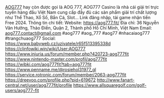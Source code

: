 <a href="https://aog777.fit/">AOG777</a> hay còn được gọi là AOG 777, AOG777 Casino là nhà cái giải trí trực tuyến hàng đầu Việt Nam cung cấp đầy đủ các sản phẩm giải trí chất lượng như Thể Thao, Xổ Số, Bắn Cá, Slot... Link đăng nhập, tải game nhận tiền Free 2024.
Thông tin chi tiết:
Website: <a href="https://aog777.fit/">https://aog777.fit/</a>
Địa chỉ:  36 Nguyễn Văn Hưởng, Thảo Điền, Quận 2, Thành phố Hồ Chí Minh, Việt Nam
Email: aog777.contact@gmail.com
#aog777 #aog_777 #aog77 #nhacaiaog777 #trangchuaog777
Social:
<a href="https://www.babyweb.cz/uzivatele/r65f513395338d">https://www.babyweb.cz/uzivatele/r65f513395338d</a>
<a href="https://clinfowiki.win/wiki/User:AOG777">https://clinfowiki.win/wiki/User:AOG777</a>
<a href="https://www.iniuria.us/forum/member.php?420723-aog777fit">https://www.iniuria.us/forum/member.php?420723-aog777fit</a>
<a href="https://www.nintendo-master.com/profil/aog777fit">https://www.nintendo-master.com/profil/aog777fit</a>
<a href="https://wibki.com/aog777fit?tab=aog777fit">https://wibki.com/aog777fit?tab=aog777fit</a>
<a href="https://www.penname.me/@rosiehol31977_gl">https://www.penname.me/@rosiehol31977_gl</a>
<a href="https://service.rotronic.com/forum/member/2063-aog777fit">https://service.rotronic.com/forum/member/2063-aog777fit</a>
<a href="https://dreevoo.com/profile.php?pid=619672">https://dreevoo.com/profile.php?pid=619672</a>
<a href="http://www.fanart-central.net/user/aog777fit/profile">http://www.fanart-central.net/user/aog777fit/profile</a>
<a href="https://www.allsquaregolf.com/golf-users/aog777-fit">https://www.allsquaregolf.com/golf-users/aog777-fit</a>
